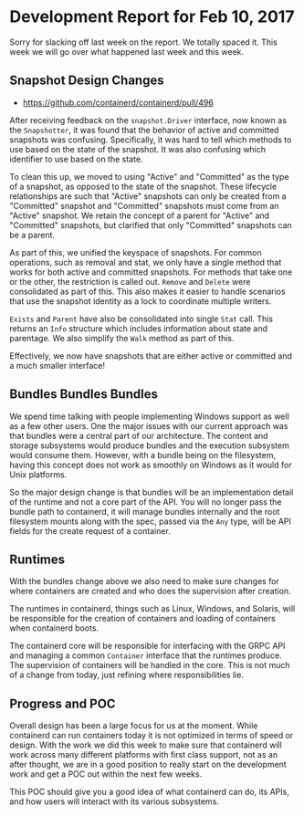 # Development Report for Feb 10, 2017

Sorry for slacking off last week on the report.  We totally spaced it.
This week we will go over what happened last week and this week.

## Snapshot Design Changes

* https://github.com/containerd/containerd/pull/496

After receiving feedback on the `snapshot.Driver` interface, now known as the
`Snapshotter`, it was found that the behavior of active and committed snapshots
was confusing.  Specifically, it was hard to tell which methods to use based on
the state of the snapshot. It was also confusing which identifier to use based
on the state.

To clean this up, we moved to using "Active" and "Committed" as the type of a
snapshot, as opposed to the state of the snapshot. These lifecycle
relationships are such that "Active" snapshots can only be created from a
"Committed" snapshot and "Committed" snapshots must come from an "Active"
snapshot. We retain the concept of a parent for "Active" and "Committed"
snapshots, but clarified that only "Committed" snapshots can be a parent.


As part of this, we unified the keyspace of snapshots. For common operations,
such as removal and stat, we only have a single method that works for both
active and committed snapshots. For methods that take one or the other, the
restriction is called out. `Remove` and `Delete` were consolidated as part of
this. This also makes it easier to handle scenarios that use the snapshot
identity as a lock to coordinate multiple writers.

`Exists` and `Parent` have also be consolidated into single `Stat` call. This
returns an `Info` structure which includes information about state and
parentage. We also simplify the `Walk` method as part of this.

Effectively, we now have snapshots that are either active or committed and a
much smaller interface!

## Bundles Bundles Bundles

We spend time talking with people implementing Windows support as well as a few other users.
One the major issues with our current approach was that bundles were a central part of our architecture.
The content and storage subsystems would produce bundles and the execution subsystem would consume them.
However, with a bundle being on the filesystem, having this concept does not work as smoothly on Windows
as it would for Unix platforms.

So the major design change is that bundles will be an implementation detail of the runtime and not a core
part of the API.  You will no longer pass the bundle path to containerd, it will manage bundles internally
and the root filesystem mounts along with the spec, passed via the `Any` type, will be API fields for the 
create request of a container.

## Runtimes

With the bundles change above we also need to make sure changes for where containers are created and who
does the supervision after creation.

The runtimes in containerd, things such as Linux, Windows, and Solaris, will be responsible for the 
creation of containers and loading of containers when containerd boots.

The containerd core will be responsible for interfacing with the GRPC API and managing a common `Container` 
interface that the runtimes produce.  The supervision of containers will be handled in the core. 
This is not much of a change from today, just refining where responsibilities lie. 

## Progress and POC

Overall design has been a large focus for us at the moment.  While containerd can run containers today it 
is not optimized in terms of speed or design.  With the work we did this week to make sure that containerd 
will work across many different platforms with first class support, not as an after thought, we are in a good 
position to really start on the development work and get a POC out within the next few weeks.  

This POC should give you a good idea of what containerd can do, its APIs, and how users will interact with
its various subsystems.
